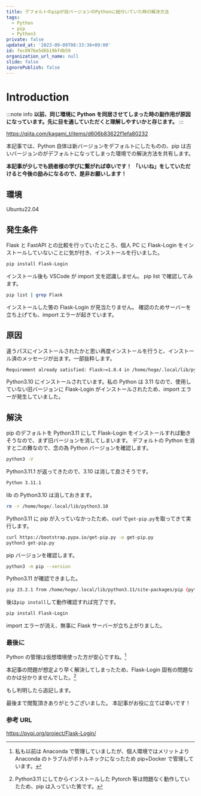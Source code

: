 ```yaml
---
title: デフォルトのpipが旧バージョンのPythonに紐付いていた時の解決方法
tags:
  - Python
  - pip
  - Python3
private: false
updated_at: '2023-09-09T08:33:36+09:00'
id: fec097be5d6b19bfdb59
organization_url_name: null
slide: false
ignorePublish: false
---
```


# Introduction

:::note info
**以前、同じ環境に Python を同居させてしまった時の副作用が原因になっています。先に目を通していただくと理解しやすいかと存じます。**
:::

https://qiita.com/kagami_t/items/d606b83622f1efa80232

本記事では、Python 自体は新バージョンをデフォルトにしたものの、pip は古いバージョンのがデフォルトになってしまった環境での解決方法を共有します。

**本記事が少しでも読者様の学びに繋がれば幸いです！**
**「いいね」をしていただけると今後の励みになるので、是非お願いします！**

## 環境

Ubuntu22.04

## 発生条件

Flask と FastAPI との比較を行っていたところ、個人 PC に Flask-Login をインストールしていないことに気が付き、インストールを行いました。

```bash
pip install Flask-Login
```

インストール後も VSCode が import 文を認識しません。
pip list で確認してみます。

```bash
pip list | grep Flask
```

インストールした筈の Flask-Login が見当たりません。
確認のためサーバーを立ち上げても、import エラーが起きています。

## 原因

違うパスにインストールされたかと思い再度インストールを行うと、インストール済のメッセージが出ます。一部抜粋します。

```bash
Requirement already satisfied: Flask>=1.0.4 in /home/hoge/.local/lib/python3.10/site-packages (from flask_login) (2.3.2)
```

Python3.10 にインストールされています。私の Python は 3.11 なので、使用していない旧バージョンに Flask-Login がインストールされたため、import エラーが発生していました。

## 解決

pip のデフォルトを Python3.11 にして Flask-Login をインストールすれば動きそうなので、まず旧バージョンを消してしまいます。
デフォルトの Python を消すと二の舞なので、念の為 Python バージョンを確認します。

```bash
python3 -V
```

Python3.11.1 が返ってきたので、3.10 は消して良さそうです。

```bash
Python 3.11.1
```

lib の Python3.10 は消しておきます。

```bash
rm -r /home/hoge/.local/lib/python3.10
```

Python3.11 に pip が入っていなかったため、curl で`get-pip.py`を取ってきて実行します。

```bash
curl https://bootstrap.pypa.io/get-pip.py -o get-pip.py
python3 get-pip.py
```

pip バージョンを確認します。

```bash
python3 -m pip --version
```

Python3.11 が確認できました。

```bash
pip 23.2.1 from /home/hoge/.local/lib/python3.11/site-packages/pip (python 3.11)
```

後は`pip install`して動作確認すれば完了です。

```bash
pip install Flask-Login
```

import エラーが消え、無事に Flask サーバーが立ち上がりました。

### 最後に

Python の管理は仮想環境使った方が安心ですね。[^1]
[^1]: 私も以前は Anaconda で管理していましたが、個人環境ではメリットより Anaconda のトラブルがボトルネックになったため pip+Docker で管理しています。

本記事の問題が想定より早く解決してしまったため、Flask-Login 固有の問題なのかは分かりませんでした。[^2]
[^2]: Python3.11 にしてからインストールした Pytorch 等は問題なく動作していたため、pip は入っていた筈です。

もし判明したら追記します。

最後まで閲覧頂きありがとうございました。
本記事がお役に立てば幸いです！

### 参考 URL

https://pypi.org/project/Flask-Login/
